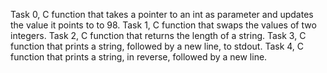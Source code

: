Task 0, C function that takes a pointer to an int as parameter and updates the value it points to to 98.
Task 1, C function that swaps the values of two integers.
Task 2, C function that returns the length of a string.
Task 3, C function that prints a string, followed by a new line, to stdout.
Task 4, C function that prints a string, in reverse, followed by a new line.
